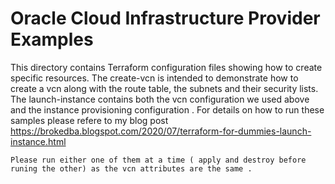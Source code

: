 # Oracle Cloud Infrastructure Provider Examples

This directory contains Terraform configuration files showing how to create specific resources. 
The create-vcn is intended to demonstrate how to create a vcn along with the route table, the subnets and their security lists.
The launch-instance contains both the vcn configuration we used above and the instance provisioning configuration .
 For details on how to run these samples please refere to my blog post 
 https://brokedba.blogspot.com/2020/07/terraform-for-dummies-launch-instance.html



`` Please run either one of them at a time ( apply and destroy before runing the other) as the vcn attributes are the same .
``
